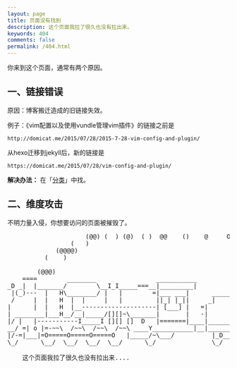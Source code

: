 ```yaml
---
layout: page
title: 页面没有找到
description: 这个页面我拉了很久也没有拉出来。
keywords: 404
comments: false
permalink: /404.html
---
```


你来到这个页面，通常有两个原因。

## 一、链接错误

原因：博客搬迁造成的旧链接失效。

例子：《vim配置以及使用vundle管理vim插件》的链接之前是

```
http://domicat.me/2015/07/28/2015-7-28-vim-config-and-plugin/
```

从hexo迁移到jekyll后，新的链接是

```
https://domicat.me/2015/07/28/vim-config-and-plugin/
```


**解决办法：** 在「[分类](/categories/)」中找。

## 二、维度攻击

不明力量入侵，你想要访问的页面被摧毁了。

  <style>
    pre {
          background: none;
          border: none;
    }
  </style>

<pre>
                     (@@) (  ) (@)  ( )  @@    ()    @     O     @     O      @
                 (   )
             (@@@@)
          (    )

        (@@@)
    ====        ________                ___________   
_D _|  |_______/        \__I_I_____===__|_________|   
 |(_)---  |   H\________/ |   |        =|___ ___|      _________________ 
 /     |  |   H  |  |     |   |         ||_| |_||     _|                \_____A 
|      |  |   H  |__--------------------| [___] |   =|                        | 
| ________|___H__/__|_____/[][]~\_______|       |   -|                        |   
|/ |   |-----------I_____I [][] []  D   |=======|____|________________________|_  
__/ =| o |=-~~\  /~~\  /~~\  /~~\ ____Y___________|__|__________________________|_
|/-=|___|=O=====O=====O=====O   |_____/~\___/          |_D__D__D_|  |_D__D__D_| 
\_/      \__/  \__/  \__/  \__/      \_/               \_/   \_/    \_/   \_/  
              
	这个页面我拉了很久也没有拉出来....
</pre>
